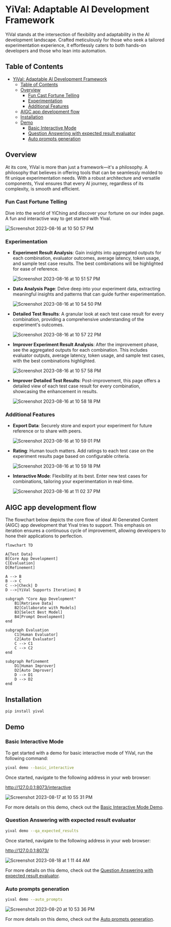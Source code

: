 # YiVal: Adaptable AI Development Framework

YiVal stands at the intersection of flexibility
and adaptability in the AI development landscape.
Crafted meticulously for those who seek a tailored experimentation experience,
it effortlessly caters to both hands-on developers and those who lean into automation.

## Table of Contents

- [YiVal: Adaptable AI Development Framework](#yival-adaptable-ai-development-framework)
    - [Table of Contents](#table-of-contents)
    - [Overview](#overview)
        - [Fun Cast Fortune Telling](#fun-cast-fortune-telling)
        - [Experimentation](#experimentation)
        - [Additional Features](#additional-features)
    - [AIGC app development flow](#aigc-app-development-flow)
    - [Installation](#installation)
    - [Demo](#demo)
        - [Basic Interactive Mode](#basic-interactive-mode)
        - [Question Answering with expected result evaluator](#question-answering-with-expected-result-evaluator)
        - [Auto prompts generation](#auto-prompts-generation)

## Overview

At its core, YiVal is more than just a framework—it's a philosophy.
A philosophy that believes in offering tools
that can be seamlessly molded to fit unique experimentation needs.
With a robust architecture and versatile components,
Yival ensures that every AI journey,
regardless of its complexity, is smooth and efficient.

### Fun Cast Fortune Telling

Dive into the world of YiChing and discover your fortune on our index page.
A fun and interactive way to get started with Yival.

![Screenshot 2023-08-16 at 10 50 57 PM](https://github.com/YiVal/YiVal/assets/1544154/b5c04295-7809-4331-8cce-cc4a1ceea73c)

### Experimentation

- **Experiment Result Analysis**:
    Gain insights into aggregated outputs for each combination,
    evaluator outcomes, average latency, token usage, and sample test case results.
    The best combinations will be highlighted for ease of reference.

    ![Screenshot 2023-08-16 at 10 51 57 PM](https://github.com/YiVal/YiVal/assets/1544154/054e7659-ceb1-4048-af4e-301958b0b675)

- **Data Analysis Page**:
    Delve deep into your experiment data,
    extracting meaningful insights and patterns that can guide further experimentation.

    ![Screenshot 2023-08-16 at 10 54 50 PM](https://github.com/YiVal/YiVal/assets/1544154/3440b51c-f607-477d-9092-94be94b4ebbe)

- **Detailed Test Results**:
    A granular look at each test case result for every combination,
    providing a comprehensive understanding of the experiment's outcomes.

    ![Screenshot 2023-08-16 at 10 57 22 PM](https://github.com/YiVal/YiVal/assets/1544154/8f1f9e04-e94c-473e-b7f8-83e6ce0f16e8)

- **Improver Experiment Result Analysis**:
    After the improvement phase, see the aggregated outputs for each combination.
    This includes evaluator outputs, average latency, token usage,
    and sample test cases, with the best combinations highlighted.

    ![Screenshot 2023-08-16 at 10 57 58 PM](https://github.com/YiVal/YiVal/assets/1544154/fd087b34-d3d4-48bb-800e-68cf09e47e5d)

- **Improver Detailed Test Results**:
    Post-improvement,
    this page offers a detailed view of each test case result for every combination,
    showcasing the enhancement in results.

    ![Screenshot 2023-08-16 at 10 58 18 PM](https://github.com/YiVal/YiVal/assets/1544154/3145de90-04b4-4cd6-8405-fae0ecb40545)

### Additional Features

- **Export Data**:
    Securely store and export your experiment for future reference
    or to share with peers.

    ![Screenshot 2023-08-16 at 10 59 01 PM](https://github.com/YiVal/YiVal/assets/1544154/2664fd03-0a3c-43ff-b065-8ea6cf440158)

- **Rating**:
    Human touch matters.
    Add ratings to each test case on the experiment results page
    based on configurable criteria.

    ![Screenshot 2023-08-16 at 10 59 18 PM](https://github.com/YiVal/YiVal/assets/1544154/87161a42-711a-4fc5-bb87-93e79d745554)

- **Interactive Mode**:
    Flexibility at its best.
    Enter new test cases for combinations,
    tailoring your experimentation in real-time.

    ![Screenshot 2023-08-16 at 11 02 37 PM](https://github.com/YiVal/YiVal/assets/1544154/f2ed3997-5f3c-4376-89a8-3ed3c5df0720)

## AIGC app development flow

The flowchart below depicts the core flow of ideal AI Generated Content (AIGC)
app development that Yival tries to support.
This emphasis on iteration ensures a continuous cycle of improvement,
allowing developers to hone their applications to perfection.

```mermaid
flowchart TD

A{Test Data}
B[Core App Development]
C[Evaluation]
D[Refinement]

A --> B
B --> C
C -->|Check| D
D -->|YiVal Supports Iteration| B

subgraph "Core App Development"
    B1[Retrieve Data]
    B2[Collaborate with Models]
    B3[Select Best Model]
    B4[Prompt Development]
end

subgraph Evaluation
    C1[Human Evaluator]
    C2[Auto Evaluator]
    C --> C1
    C --> C2
end

subgraph Refinement
    D1[Human Improver]
    D2[Auto Improver]
    D --> D1
    D --> D2
end

```

## Installation

```sh
pip install yival
```

## Demo

### Basic Interactive Mode

To get started with a demo for basic interactive mode of YiVal,
run the following command:

```sh
yival demo --basic_interactive
```

Once started, navigate to the following address in your web browser:

<http://127.0.0.1:8073/interactive>

![Screenshot 2023-08-17 at 10 55 31 PM](https://github.com/YiVal/YiVal/assets/1544154/a720c3ad-1288-4830-8a3d-377d9827f46e)

For more details on this demo,
check out the [Basic Interactive Mode Demo].

[Basic Interactive Mode Demo]:https://github.com/YiVal/YiVal/blob/master/docs/basic_interactive_mode.md#demo

### Question Answering with expected result evaluator

```sh
yival demo --qa_expected_results
```

Once started, navigate to the following address in your web browser:

<http://127.0.0.1:8073/>

![Screenshot 2023-08-18 at 1 11 44 AM](https://github.com/YiVal/YiVal/assets/1544154/4e9a182f-07ba-413e-9160-f38bfdc743ce)

For more details on this demo,
check out the [Question Answering with expected result evaluator].

[Question Answering with expected result evaluator]:https://github.com/YiVal/YiVal/blob/master/docs/qa_expected_results.md#demo

### Auto prompts generation

```sh
yival demo --auto_prompts
```

![Screenshot 2023-08-20 at 10 53 36 PM](https://github.com/YiVal/YiVal/assets/1544154/85f5c08f-3e14-42e7-85c6-47dcdd4a4121)

For more details on this demo,
check out the [Auto prompts generation].

[Auto prompts generation]:https://github.com/YiVal/YiVal/blob/master/docs/auto_prompts_generation.md#demo

